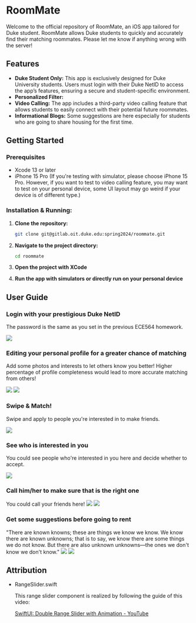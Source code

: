 # RoomMate

Welcome to the official repository of RoomMate, an iOS app tailored for Duke student. RoomMate allows Duke students to quickly and accurately find their matching roommates. Please let me know if anything wrong with the server!

## Features

- **Duke Student Only:** This app is exclusively designed for Duke University students. Users must login with their Duke NetID to access the app’s features, ensuring a secure and student-specific environment.
- **Personalized Filter:** 
- **Video Calling:** The app includes a third-party video calling feature that allows students to easily connect with their potential future roommates.
- **Informational Blogs:** Some suggestions are here especially for students who are going to share housing for the first time.

## Getting Started

### Prerequisites

- Xcode 13 or later
- iPhone 15 Pro (If you're testing with simulator, please choose iPhone 15 Pro. However, if you want to test to video calling feature, you may want to test on your personal device, some UI layout may go weird if your device is of different type.)

### Installation & Running:

1. **Clone the repository:**

   ```bash
   git clone git@gitlab.oit.duke.edu:spring2024/roommate.git
   ```

2. **Navigate to the project directory:**

   ```bash
   cd roommate
   ```

3. **Open the project with XCode**

4. **Run the app with simulators or directly run on your personal device**

## User Guide

### Login with your prestigious Duke NetID

The password is the same as you set in the previous ECE564 homework.

![](Screenshots/Login.png)

### Editing your personal profile for a greater chance of matching

Add some photos and interests to let others know you better! Higher percentage of profile completeness would lead to more accurate matching from others!

![](Screenshots/Edit1.png)
![](Screenshots/Edit2.png)

### Swipe & Match!

Swipe and apply to people you're interested in to make friends.

![](Screenshots/Swipe1.png)
### See who is interested in you

You could see people who're interested in you here and decide whether to accept.

![](Screenshots/Swipe2.png)

### Call him/her to make sure that is the right one

You could call your friends here!
![](Screenshots/Call1.png)
![](Screenshots/Call2.png)
### Get some suggestions before going to rent

"There are known knowns; these are things we know we know. We know there are known unknowns; that is to say, we know there are some things we do not know. But there are also unknown unknowns—the ones we don't know we don't know."
![](Screenshots/Blog1.png)
![](Screenshots/Blog2.png)

## Attribution

- RangeSlider.swift

  This range slider component is realized by following the guide of this video:

  [SwiftUI: Double Range Slider with Animation - YouTube](https://www.youtube.com/watch?v=ZKm98sKxBRM)